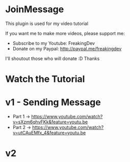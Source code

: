 # JoinMessage

This plugin is used for my video tutorial

If you want me to make more videos, please support me:
* Subscribe to my Youtube: FreakingDev
* Donate on my Paypal: http://paypal.me/freakingdev

I'll shoutout those who will donate :D Thanks

# Watch the Tutorial

# v1 - Sending Message
* Part 1 -> https://www.youtube.com/watch?v=sXzm6qhvFKk&feature=youtu.be
* Part 2 -> https://www.youtube.com/watch?v=utCAuEMfx_4&feature=youtu.be

# v2
